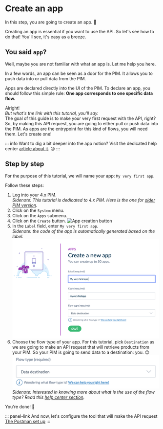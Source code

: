# Create an app

In this step, you are going to create an app. :rocket:

Creating an app is essential if you want to use the API. So let's see how to do that! You'll see, it's easy as a breeze.

## You said `app`?

Well, maybe you are not familiar with what an app is. Let me help you here.

In a few words, an app can be seen as a door for the PIM. It allows you to push data into or pull data from the PIM. 

Apps are declared directly into the UI of the PIM. To declare an app, you should follow this simple rule: **One app corresponds to one specific data flow.**

Alright!  
_But what's the link with this tutorial, you'll say._  
The goal of this guide is to make your very first request with the API, right? So, by making this API request, you are going to either pull or push data into the PIM. As apps are the entrypoint for this kind of flows, you will need them. Let's create one!

::: info
Want to dig a bit deeper into the app notion? Visit the dedicated help center [article about it](https://help.akeneo.com/articles/what-is-an-app.html). :wink:
:::

## Step by step

For the purpose of this tutorial, we will name your app: `My very first app`.

Follow these steps:
1. Log into your 4.x PIM.  
_Sidenote: This tutorial is dedicated to 4.x PIM. Here is the one for [older PIM version](/getting-started/my-first-tutorial-old)._
1. Click on the `System` menu.
1. Click on the `Apps` submenu.
1. Click on the `Create` button.
![App creation button]()
1. In the `Label` field, enter `My very first app`.  
_Sidenote: the code of the app is automatically generated based on the label._
![App creation popin](../../img/getting-started/app-creation-popin.png)
1. Choose the flow type of your app. For this tutorial, pick `Destination` as we are going to make an API request that will retrieve products from your PIM. So your PIM is going to send data to a destination: you. :wink:  
![Flow type selection](../../img/getting-started/flow-type-selection.png)
_Sidenote: Interested in knowing more about what is the use of the flow type? Read this [help center section](https://help.akeneo.com/articles/manage-your-apps.html#choose-your-flow-type)._

You're done! :tada:

::: panel-link And now, let's configure the tool that will make the API request [The Postman set up](/getting-started/my-first-tutorial-4x/step-2.html)
:::
